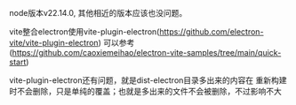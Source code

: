 node版本v22.14.0, 其他相近的版本应该也没问题。

vite整合electron使用vite-plugin-electron(https://github.com/electron-vite/vite-plugin-electron)
可以参考(https://github.com/caoxiemeihao/electron-vite-samples/tree/main/quick-start)

vite-plugin-electron还有问题，就是dist-electron目录多出来的内容在
重新构建时不会删除，只是单纯的覆盖；也就是多出来的文件不会被删除，不过影响不大
